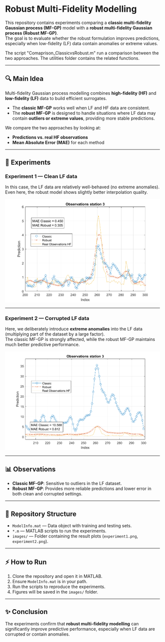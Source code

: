 # Robust Multi-Fidelity Modelling

This repository contains experiments comparing a **classic multi-fidelity Gaussian process (MF-GP)** model with a **robust multi-fidelity Gaussian process (Robust MF-GP)**.  
The goal is to evaluate whether the robust formulation improves predictions, especially when low-fidelity (LF) data contain anomalies or extreme values.

The script "Comaprison_ClassicvsRobust.m" run a comparison between the two approaches. The utilities folder contains the related functions.

---

## 🔍 Main Idea

Multi-fidelity Gaussian process modelling combines **high-fidelity (HF)** and **low-fidelity (LF)** data to build efficient surrogates.  
- The **classic MF-GP** works well when LF and HF data are consistent.  
- The **robust MF-GP** is designed to handle situations where LF data may contain **outliers or extreme values**, providing more stable predictions.

We compare the two approaches by looking at:
- **Predictions vs. real HF observations**  
- **Mean Absolute Error (MAE)** for each method  

---

## 🧪 Experiments

### **Experiment 1 — Clean LF data**
In this case, the LF data are relatively well-behaved (no extreme anomalies).  
Even here, the robust model shows slightly better interpolation quality.  

![Experiment 1 Results](ClassicVSRobust_Nooutliers.png)

---

### **Experiment 2 — Corrupted LF data**
Here, we deliberately introduce **extreme anomalies** into the LF data (multiplying part of the dataset by a large factor).  
The classic MF-GP is strongly affected, while the robust MF-GP maintains much better predictive performance.  

![Experiment 2 Results](ClassicVSRobust_outliers.png)

---

## 📊 Observations
- **Classic MF-GP**: Sensitive to outliers in the LF dataset.  
- **Robust MF-GP**: Provides more reliable predictions and lower error in both clean and corrupted settings.  

---

## 📂 Repository Structure
- `ModelInfo.mat` — Data object with training and testing sets.  
- `*.m` — MATLAB scripts to run the experiments.  
- `images/` — Folder containing the result plots (`experiment1.png`, `experiment2.png`).  

---

## ⚡ How to Run
1. Clone the repository and open it in MATLAB.  
2. Ensure `ModelInfo.mat` is in your path.  
3. Run the scripts to reproduce the experiments.  
4. Figures will be saved in the `images/` folder.  

---

## ✨ Conclusion
The experiments confirm that **robust multi-fidelity modelling** can significantly improve predictive performance, especially when LF data are corrupted or contain anomalies.
